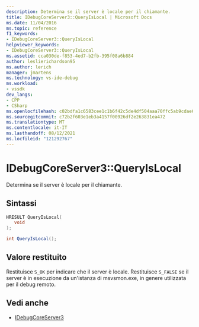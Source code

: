 ```yaml
---
description: Determina se il server è locale per il chiamante.
title: IDebugCoreServer3::QueryIsLocal | Microsoft Docs
ms.date: 11/04/2016
ms.topic: reference
f1_keywords:
- IDebugCoreServer3::QueryIsLocal
helpviewer_keywords:
- IDebugCoreServer3::QueryIsLocal
ms.assetid: cca030de-f853-4ed7-b2fb-395f08a6b884
author: leslierichardson95
ms.author: lerich
manager: jmartens
ms.technology: vs-ide-debug
ms.workload:
- vssdk
dev_langs:
- CPP
- CSharp
ms.openlocfilehash: c02bdfa1c6583cee1c1b6f42c5de4df504aaa70ffc5ab9cdae6950465c7c4afd
ms.sourcegitcommit: c72b2f603e1eb3a4157f00926df2e263831ea472
ms.translationtype: MT
ms.contentlocale: it-IT
ms.lasthandoff: 08/12/2021
ms.locfileid: "121292767"
---
```

# <a name="idebugcoreserver3queryislocal"></a>IDebugCoreServer3::QueryIsLocal
Determina se il server è locale per il chiamante.

## <a name="syntax"></a>Sintassi

```cpp
HRESULT QueryIsLocal(
   void
);
```

```csharp
int QueryIsLocal();
```

## <a name="return-value"></a>Valore restituito
 Restituisce `S_OK` per indicare che il server è locale. Restituisce `S_FALSE` se il server è in esecuzione da un'istanza di msvsmon.exe, in genere utilizzata per il debug remoto.

## <a name="see-also"></a>Vedi anche
- [IDebugCoreServer3](../../../extensibility/debugger/reference/idebugcoreserver3.md)
